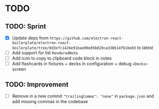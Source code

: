 # TODO

## TODO: Sprint

* [x] Update deps from `https://github.com/electron-react-boilerplate/electron-react-boilerplate/tree/8d3efc1426e91bae90e85b829ca338b14f61be03` to latest
* [ ] Add support for list `RenderedNote`
* [ ] Add icon to copy to clipboard code block in notes
* [ ] Add flashcards in fixtures + decks in configuration + debug `<Decks>` screen

## TODO: Improvement

* [ ] Remove in a new commit `"trailingComma": "none"` in `package.json` and add missing commas in the codebase
